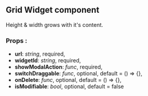 ## **Grid Widget component**

Height & width grows with it's content.

### Props :

* **url**: _string_, required,
* **widgetId**: _string_, required,
* **showModalAction**: _func_, required,
* **switchDraggable**: _func_, optional, default = () => {},
* **onDelete**: _func_, optional, default = () => {},
* **isModifiable**: _bool_, optional, default = false
